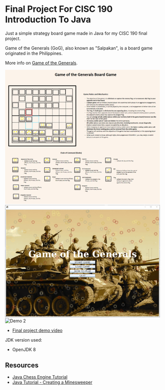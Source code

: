 # Final Project For CISC 190 Introduction To Java

Just a simple strategy board game made in Java for my CISC 190 final project.

Game of the Generals (GoG), also known as "Salpakan", is a board game
originated in the Philippines.

More info on [Game of the Generals](https://en.wikipedia.org/wiki/Game_of_the_Generals).

![Game of the Generals](./gog.png)
![Demo 1](./demo/cisc-190_final_proj_week_4_1.gif)
![Demo 2](./demo/cisc-190_final_proj_week_4_2.gif)

  - [Final project demo video](https://www.youtube.com/watch?v=O1iplL8vho8)


JDK version used:

  - OpenJDK 8


## Resources

  - [Java Chess Engine Tutorial](https://www.youtube.com/watch?v=h8fSdSUKttk&list=PLOJzCFLZdG4zk5d-1_ah2B4kqZSeIlWtt)
  - [Java Tutorial - Creating a Minesweeper](https://www.youtube.com/watch?v=RFpJp62ZoY8&list=PLGxHvpw-PAk6QvPw0fYe8bks31GRKvymK)

